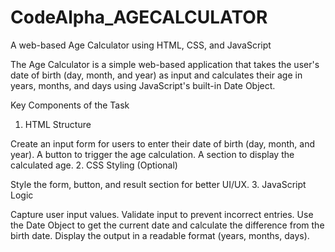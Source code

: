 # CodeAlpha_AGECALCULATOR
A web-based Age Calculator using HTML, CSS, and JavaScript

The Age Calculator is a simple web-based application that takes the user's date of birth (day, month, and year) as input and calculates their age in years, months, and days using JavaScript's built-in Date Object.

Key Components of the Task
1. HTML Structure

Create an input form for users to enter their date of birth (day, month, and year).
A button to trigger the age calculation.
A section to display the calculated age.
2. CSS Styling (Optional)

Style the form, button, and result section for better UI/UX.
3. JavaScript Logic

Capture user input values.
Validate input to prevent incorrect entries.
Use the Date Object to get the current date and calculate the difference from the birth date.
Display the output in a readable format (years, months, days).